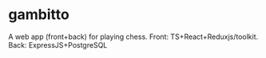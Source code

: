 # gambitto
A web app (front+back) for playing chess. Front: TS+React+Reduxjs/toolkit. Back: ExpressJS+PostgreSQL
